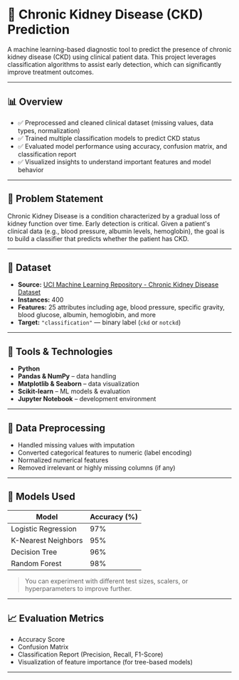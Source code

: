 # 🧬 Chronic Kidney Disease (CKD) Prediction

A machine learning-based diagnostic tool to predict the presence of chronic kidney disease (CKD) using clinical patient data. This project leverages classification algorithms to assist early detection, which can significantly improve treatment outcomes.

---

## 📊 Overview

- ✅ Preprocessed and cleaned clinical dataset (missing values, data types, normalization)
- ✅ Trained multiple classification models to predict CKD status
- ✅ Evaluated model performance using accuracy, confusion matrix, and classification report
- ✅ Visualized insights to understand important features and model behavior

---

## 🧠 Problem Statement

Chronic Kidney Disease is a condition characterized by a gradual loss of kidney function over time. Early detection is critical. Given a patient's clinical data (e.g., blood pressure, albumin levels, hemoglobin), the goal is to build a classifier that predicts whether the patient has CKD.

---

## 📁 Dataset

- **Source:** [UCI Machine Learning Repository - Chronic Kidney Disease Dataset](https://archive.ics.uci.edu/ml/datasets/chronic_kidney_disease)
- **Instances:** 400
- **Features:** 25 attributes including age, blood pressure, specific gravity, blood glucose, albumin, hemoglobin, and more
- **Target:** `"classification"` — binary label (`ckd` or `notckd`)

---

## 🧰 Tools & Technologies

- **Python**
- **Pandas & NumPy** – data handling
- **Matplotlib & Seaborn** – data visualization
- **Scikit-learn** – ML models & evaluation
- **Jupyter Notebook** – development environment

---

## 🧼 Data Preprocessing

- Handled missing values with imputation
- Converted categorical features to numeric (label encoding)
- Normalized numerical features
- Removed irrelevant or highly missing columns (if any)

---

## 🤖 Models Used

| Model                | Accuracy (%) |
|---------------------|--------------|
| Logistic Regression | 97%          |
| K-Nearest Neighbors | 95%          |
| Decision Tree       | 96%          |
| Random Forest       | 98%          |

> You can experiment with different test sizes, scalers, or hyperparameters to improve further.

---

## 📈 Evaluation Metrics

- Accuracy Score
- Confusion Matrix
- Classification Report (Precision, Recall, F1-Score)
- Visualization of feature importance (for tree-based models)

---

